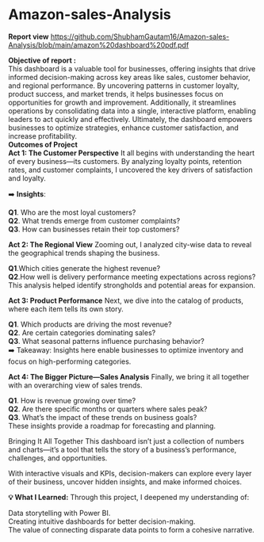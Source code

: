 # Amazon-sales-Analysis
**Report view**
https://github.com/ShubhamGautam16/Amazon-sales-Analysis/blob/main/amazon%20dashboard%20pdf.pdf <br/>

**Objective of report :**<br/>
This dashboard is a valuable tool for businesses, offering insights that drive informed decision-making across key areas like sales, customer behavior, and regional performance. By uncovering patterns in customer loyalty, product success, and market trends, it helps businesses focus on opportunities for growth and improvement. Additionally, it streamlines operations by consolidating data into a single, interactive platform, enabling leaders to act quickly and effectively. Ultimately, the dashboard empowers businesses to optimize strategies, enhance customer satisfaction, and increase profitability.<br/>
**Outcomes of Project**<br/>
**Act 1: The Customer Perspective**
It all begins with understanding the heart of every business—its customers. By analyzing loyalty points, retention rates, and customer complaints, I uncovered the key drivers of satisfaction and loyalty.

➡️ **Insights**:

**Q1**. Who are the most loyal customers?<br/>
**Q2**. What trends emerge from customer complaints?<br/>
**Q3**. How can businesses retain their top customers?<br/>

**Act 2: The Regional View**
Zooming out, I analyzed city-wise data to reveal the geographical trends shaping the business.

**Q1**.Which cities generate the highest revenue?<br/>
**Q2**.How well is delivery performance meeting expectations across regions?<br/>
This analysis helped identify strongholds and potential areas for expansion.<br/>

**Act 3: Product Performance**
Next, we dive into the catalog of products, where each item tells its own story.

**Q1**. Which products are driving the most revenue?<br/>
**Q2**. Are certain categories dominating sales?<br/>
**Q3**. What seasonal patterns influence purchasing behavior?<br/>
➡️ Takeaway: Insights here enable businesses to optimize inventory and focus on high-performing categories.

**Act 4: The Bigger Picture—Sales Analysis**
Finally, we bring it all together with an overarching view of sales trends.

**Q1**. How is revenue growing over time?<br/>
**Q2**. Are there specific months or quarters where sales peak?<br/>
**Q3**. What’s the impact of these trends on business goals?<br/>
These insights provide a roadmap for forecasting and planning.

Bringing It All Together
This dashboard isn’t just a collection of numbers and charts—it’s a tool that tells the story of a business’s performance, challenges, and opportunities.

With interactive visuals and KPIs, decision-makers can explore every layer of their business, uncover hidden insights, and make informed choices.

**💡 What I Learned:**
Through this project, I deepened my understanding of:

Data storytelling with Power BI.<br/>
Creating intuitive dashboards for better decision-making.<br/>
The value of connecting disparate data points to form a cohesive narrative.
